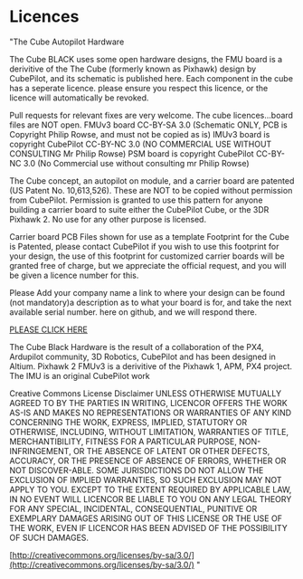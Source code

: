 # Licences

"The Cube Autopilot Hardware

The Cube BLACK uses some open hardware designs, the FMU board is a derivitive of the The Cube (formerly known as Pixhawk) design by CubePilot, and its schematic is published here. Each component in the cube has a seperate licence. please ensure you respect this licence, or the licence will automatically be revoked.

Pull requests for relevant fixes are very welcome. The cube licences...board files are NOT open. FMUv3 board CC-BY-SA 3.0 (Schematic ONLY, PCB is Copyright Philip Rowse, and must not be copied as is) IMUv3 board is copyright CubePilot CC-BY-NC 3.0 (NO COMMERCIAL USE WITHOUT CONSULTING Mr Philip Rowse) PSM board is copyright CubePilot CC-BY-NC 3.0 (No Commercial use without consulting mr Philip Rowse)

The Cube concept, an autopilot on module, and a carrier board are patented (US Patent No. 10,613,526). These are NOT to be copied without permission from CubePilot. Permission is granted to use this pattern for anyone building a carrier board to suite either the CubePilot Cube, or the 3DR Pixhawk 2. No use for any other purpose is licensed.

Carrier board PCB Files shown for use as a template Footprint for the Cube is Patented, please contact CubePilot if you wish to use this footprint for your design, the use of this footprint for customized carrier boards will be granted free of charge, but we appreciate the official request, and you will be given a licence number for this.

Please Add your company name a link to where your design can be found (not mandatory)a description as to what your board is for, and take the next available serial number. here on github, and we will respond there.

[PLEASE CLICK HERE](https://github.com/proficnc/The-Cube/blob/master/CB\_REV\_C\_Altium/Carrier%20board%20footprint%20approval)

The Cube Black Hardware is the result of a collaboration of the PX4, Ardupilot community, 3D Robotics, CubePilot and has been designed in Altium. Pixhawk 2 FMUv3 is a derivitive of the Pixhawk 1, APM, PX4 project. The IMU is an original CubePilot work

Creative Commons License Disclaimer UNLESS OTHERWISE MUTUALLY AGREED TO BY THE PARTIES IN WRITING, LICENCOR OFFERS THE WORK AS-IS AND MAKES NO REPRESENTATIONS OR WARRANTIES OF ANY KIND CONCERNING THE WORK, EXPRESS, IMPLIED, STATUTORY OR OTHERWISE, INCLUDING, WITHOUT LIMITATION, WARRANTIES OF TITLE, MERCHANTIBILITY, FITNESS FOR A PARTICULAR PURPOSE, NON-INFRINGEMENT, OR THE ABSENCE OF LATENT OR OTHER DEFECTS, ACCURACY, OR THE PRESENCE OF ABSENCE OF ERRORS, WHETHER OR NOT DISCOVER-ABLE. SOME JURISDICTIONS DO NOT ALLOW THE EXCLUSION OF IMPLIED WARRANTIES, SO SUCH EXCLUSION MAY NOT APPLY TO YOU. EXCEPT TO THE EXTENT REQUIRED BY APPLICABLE LAW, IN NO EVENT WILL LICENCOR BE LIABLE TO YOU ON ANY LEGAL THEORY FOR ANY SPECIAL, INCIDENTAL, CONSEQUENTIAL, PUNITIVE OR EXEMPLARY DAMAGES ARISING OUT OF THIS LICENSE OR THE USE OF THE WORK, EVEN IF LICENCOR HAS BEEN ADVISED OF THE POSSIBILITY OF SUCH DAMAGES.

[http://creativecommons.org/licenses/by-sa/3.0/](http://creativecommons.org/licenses/by-sa/3.0/) "

